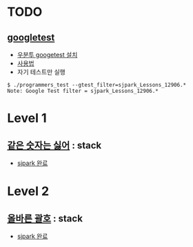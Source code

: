 # TODO
## [googletest](https://google.github.io/googletest/)
- [우분투 googetest 설치](https://www.specialguy.net/m/148?category=361028)
- [사용법](https://google.github.io/googletest/reference/assertions.html)
- 자기 테스트만 실행

```
$ ./programmers_test --gtest_filter=sjpark_Lessons_12906.*
Note: Google Test filter = sjpark_Lessons_12906.*

```

# Level 1
## [같은 숫자는 싫어](https://school.programmers.co.kr/learn/courses/30/lessons/12906) : stack
- [sjpark 완료](/programmers.co.kr/lessons_12906/sjpark.cpp)

# Level 2
## [올바른 괄호](https://school.programmers.co.kr/learn/courses/30/lessons/12909) : stack
- [sjpark 완료](/programmers.co.kr/lessons_12909/sjpark.cpp)

